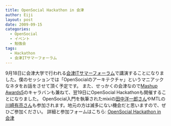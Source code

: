 ```yaml
---
title: OpenSocial Hackathon in 会津
author: Eiji
layout: post
date: 2009-09-15
categories:
  - OpenSocial
  - イベント
  - 勉強会
tags:
  - Hackathon
  - 会津ITサマーフォーラム
---
```

9月18日に会津大学で行われる<a href="http://www.ubic-u-aizu.pref.fukushima.jp/it-summer/2009overview" target="_blank">会津ITサマーフォーラム</a>で講演することになりました。僕のセッションでは「OpenSocialのアーキテクチャ」というマニアックなネタをお話をさせて頂く予定です。 また、せっかくの会津なので<a href="http://mashupaward.jp/" target="_blank">Mashup Awards5</a>のキャラバンも兼ねて、翌19日にOpenSocial Hackathonも開催することになりました。 OpenSocial入門を執筆されたmixiの<a href="http://www.eisbahn.jp/yoichiro/" target="_blank">田中洋一郎さん</a>やMTLの<a href="http://www.kawa.net/xp/index-j.html" target="_blank">川崎有亮さん</a>も参加されます。地元の方は滅多にない機会だと思いますので、ぜひご参加ください。 詳細と参加フォームはこちら: <a href="https://spreadsheets.google.com/a/agektmr.com/viewform?formkey=dGtZbVFaSzNhbTdZb1RPd3h3azhHSmc6MA.." target="_blank">OpenSocial Hackathon in 会津</a>